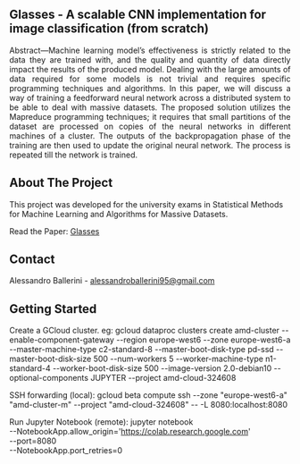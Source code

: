 <!-- TITLE -->
## Glasses - A scalable CNN implementation for image classification (from scratch)
<div align="center">
<p align="justify">
Abstract—Machine learning model’s effectiveness is strictly
related to the data they are trained with, and the quality and
quantity of data directly impact the results of the produced
model. Dealing with the large amounts of data required for
some models is not trivial and requires specific programming
techniques and algorithms. In this paper, we will discuss a way
of training a feedforward neural network across a distributed
system to be able to deal with massive datasets. The proposed
solution utilizes the Mapreduce programming techniques; it
requires that small partitions of the dataset are processed on
copies of the neural networks in different machines of a cluster.
The outputs of the backpropagation phase of the training are
then used to update the original neural network. The process is
repeated till the network is trained.
</div>

<!-- ABOUT THE PROJECT -->
## About The Project
This project was developed for the university exams in Statistical Methods for Machine Learning and Algorithms for Massive Datasets.

Read the Paper: [Glasses](https://github.com/Ale-Ba2lero/Glasses-or-no-Glasses/blob/main/Glasses___A_scalable_CNN_implementation_for_image_classification__from_scratch_.pdf)


<!-- CONTACT -->
## Contact

Alessandro Ballerini - alessandroballerini95@gmail.com


<!-- GETTING STARTED -->
## Getting Started

Create a GCloud cluster. eg:
gcloud dataproc clusters create amd-cluster --enable-component-gateway --region europe-west6 
--zone europe-west6-a --master-machine-type c2-standard-8 --master-boot-disk-type pd-ssd 
--master-boot-disk-size 500 --num-workers 5 --worker-machine-type n1-standard-4 
--worker-boot-disk-size 500 --image-version 2.0-debian10 
--optional-components JUPYTER --project amd-cloud-324608


SSH forwarding (local):
gcloud beta compute ssh --zone "europe-west6-a" "amd-cluster-m"  --project "amd-cloud-324608" -- -L 8080:localhost:8080


Run Jupyter Notebook (remote):
jupyter notebook \
  --NotebookApp.allow_origin='https://colab.research.google.com' \
  --port=8080 \
  --NotebookApp.port_retries=0
